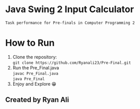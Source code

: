 # Java Swing 2 Input Calculator

    Task performance for Pre-finals in Computer Programming 2
# How to Run

  1. Clone the repository:  
    `git clone https://github.com/Ryanali23/Pre-Final.git `
  2. Run the Pre_Final.java  
     `javac Pre_Final.java`  
     `java Pre_Final`  
  3. Enjoy and Explore :grin:


## Created by Ryan Ali
